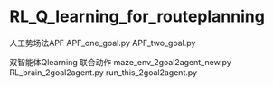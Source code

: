 # RL_Q_learning_for_routeplanning

人工势场法APF
APF_one_goal.py
APF_two_goal.py

双智能体Qlearning
联合动作
maze_env_2goal2agent_new.py
RL_brain_2goal2agent.py
run_this_2goal2agent.py
